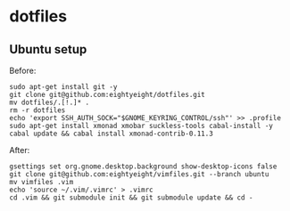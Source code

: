 # dotfiles

## Ubuntu setup

Before:

    sudo apt-get install git -y
    git clone git@github.com:eightyeight/dotfiles.git
    mv dotfiles/.[!.]* .
    rm -r dotfiles
    echo 'export SSH_AUTH_SOCK="$GNOME_KEYRING_CONTROL/ssh"' >> .profile
    sudo apt-get install xmonad xmobar suckless-tools cabal-install -y
    cabal update && cabal install xmonad-contrib-0.11.3

After:

    gsettings set org.gnome.desktop.background show-desktop-icons false
    git clone git@github.com:eightyeight/vimfiles.git --branch ubuntu
    mv vimfiles .vim
    echo 'source ~/.vim/.vimrc' > .vimrc
    cd .vim && git submodule init && git submodule update && cd -

